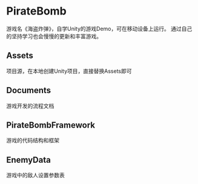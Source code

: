 # PirateBomb
游戏名《海盗炸弹》，自学Unity的游戏Demo，可在移动设备上运行。
通过自己的坚持学习也会慢慢的更新和丰富游戏。

## Assets
项目源，在本地创建Unity项目，直接替换Assets即可

## Documents
游戏开发的流程文档



## PirateBombFramework

游戏的代码结构和框架



##  EnemyData

游戏中的敌人设置参数表